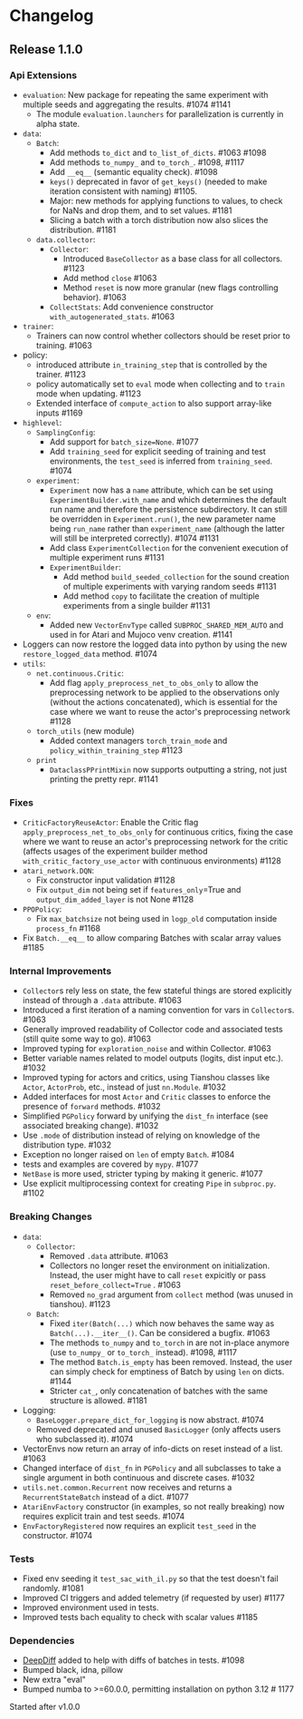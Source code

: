 # Changelog

## Release 1.1.0

### Api Extensions
- `evaluation`: New package for repeating the same experiment with multiple seeds and aggregating the results. #1074 #1141
  - The module `evaluation.launchers` for parallelization is currently in alpha state.
- `data`:
  - `Batch`:
    - Add methods `to_dict` and `to_list_of_dicts`. #1063 #1098
    - Add methods `to_numpy_` and `to_torch_`. #1098, #1117
    - Add `__eq__` (semantic equality check). #1098
    - `keys()` deprecated in favor of `get_keys()` (needed to make iteration consistent with naming) #1105.
    - Major: new methods for applying functions to values, to check for NaNs and drop them, and to set values. #1181
    - Slicing a batch with a torch distribution now also slices the distribution. #1181
  - `data.collector`:
    - `Collector`:
      - Introduced `BaseCollector` as a base class for all collectors. #1123
      - Add method `close` #1063
      - Method `reset` is now more granular (new flags controlling behavior). #1063
    - `CollectStats`: Add convenience constructor `with_autogenerated_stats`. #1063
- `trainer`:
  - Trainers can now control whether collectors should be reset prior to training. #1063
- policy:
  - introduced attribute `in_training_step` that is controlled by the trainer. #1123
  - policy automatically set to `eval` mode when collecting and to `train` mode when updating. #1123
  - Extended interface of `compute_action` to also support array-like inputs #1169
- `highlevel`:
  - `SamplingConfig`:
    - Add support for `batch_size=None`. #1077 
    - Add `training_seed` for explicit seeding of training and test environments, the `test_seed` is inferred from `training_seed`. #1074
  - `experiment`: 
     - `Experiment` now has a `name` attribute, which can be set using `ExperimentBuilder.with_name` and 
       which determines the default run name and therefore the persistence subdirectory.
       It can still be overridden in `Experiment.run()`, the new parameter name being `run_name` rather than
       `experiment_name` (although the latter will still be interpreted correctly). #1074 #1131
     - Add class `ExperimentCollection` for the convenient execution of multiple experiment runs #1131
     - `ExperimentBuilder`: 
         - Add method `build_seeded_collection` for the sound creation of multiple
           experiments with varying random seeds #1131
         - Add method `copy` to facilitate the creation of multiple experiments from a single builder #1131
  - `env`:
    - Added new `VectorEnvType` called `SUBPROC_SHARED_MEM_AUTO` and used in for Atari and Mujoco venv creation. #1141
- Loggers can now restore the logged data into python by using the new `restore_logged_data` method. #1074
- `utils`:
  - `net.continuous.Critic`:
    - Add flag `apply_preprocess_net_to_obs_only` to allow the
      preprocessing network to be applied to the observations only (without
      the actions concatenated), which is essential for the case where we want
      to reuse the actor's preprocessing network #1128
  - `torch_utils` (new module)
    - Added context managers `torch_train_mode` and `policy_within_training_step` #1123
  - `print`
    - `DataclassPPrintMixin` now supports outputting a string, not just printing the pretty repr. #1141

### Fixes
- `CriticFactoryReuseActor`: Enable the Critic flag `apply_preprocess_net_to_obs_only` for continuous critics, 
  fixing the case where we want to reuse an actor's preprocessing network for the critic (affects usages
  of the experiment builder method `with_critic_factory_use_actor` with continuous environments) #1128
- `atari_network.DQN`:
  - Fix constructor input validation #1128
  - Fix `output_dim` not being set if `features_only`=True and `output_dim_added_layer` is not None #1128
- `PPOPolicy`:
  - Fix `max_batchsize` not being used in `logp_old` computation inside `process_fn` #1168
- Fix `Batch.__eq__` to allow comparing Batches with scalar array values #1185

### Internal Improvements
- `Collector`s rely less on state, the few stateful things are stored explicitly instead of through a `.data` attribute. #1063
- Introduced a first iteration of a naming convention for vars in `Collector`s. #1063
- Generally improved readability of Collector code and associated tests (still quite some way to go). #1063
- Improved typing for `exploration_noise` and within Collector. #1063
- Better variable names related to model outputs (logits, dist input etc.). #1032
- Improved typing for actors and critics, using Tianshou classes like `Actor`, `ActorProb`, etc., 
instead of just `nn.Module`. #1032
- Added interfaces for most `Actor` and `Critic` classes to enforce the presence of `forward` methods. #1032
- Simplified `PGPolicy` forward by unifying the `dist_fn` interface (see associated breaking change). #1032
- Use `.mode` of distribution instead of relying on knowledge of the distribution type. #1032
- Exception no longer raised on `len` of empty `Batch`. #1084
- tests and examples are covered by `mypy`. #1077
- `NetBase` is more used, stricter typing by making it generic. #1077
- Use explicit multiprocessing context for creating `Pipe` in `subproc.py`. #1102

### Breaking Changes
- `data`:
  - `Collector`:
    - Removed `.data` attribute. #1063
    - Collectors no longer reset the environment on initialization. 
      Instead, the user might have to call `reset` expicitly or pass `reset_before_collect=True` . #1063
    - Removed `no_grad` argument from `collect` method (was unused in tianshou). #1123
  - `Batch`:
    - Fixed `iter(Batch(...)` which now behaves the same way as `Batch(...).__iter__()`. 
      Can be considered a bugfix. #1063
    - The methods `to_numpy` and `to_torch` in are not in-place anymore 
      (use `to_numpy_` or `to_torch_` instead). #1098, #1117
    - The method `Batch.is_empty` has been removed. Instead, the user can simply check for emptiness of Batch by using `len` on dicts. #1144
    - Stricter `cat_`, only concatenation of batches with the same structure is allowed. #1181
- Logging:
  - `BaseLogger.prepare_dict_for_logging` is now abstract. #1074
  - Removed deprecated and unused `BasicLogger` (only affects users who subclassed it). #1074
- VectorEnvs now return an array of info-dicts on reset instead of a list. #1063
- Changed interface of `dist_fn` in `PGPolicy` and all subclasses to take a single argument in both
continuous and discrete cases. #1032
- `utils.net.common.Recurrent` now receives and returns a `RecurrentStateBatch` instead of a dict. #1077
- `AtariEnvFactory` constructor (in examples, so not really breaking) now requires explicit train and test seeds. #1074
- `EnvFactoryRegistered` now requires an explicit `test_seed` in the constructor. #1074


### Tests
- Fixed env seeding it `test_sac_with_il.py` so that the test doesn't fail randomly. #1081
- Improved CI triggers and added telemetry (if requested by user) #1177
- Improved environment used in tests.
- Improved tests bach equality to check with scalar values #1185

### Dependencies
- [DeepDiff](https://github.com/seperman/deepdiff) added to help with diffs of batches in tests. #1098
- Bumped black, idna, pillow
- New extra "eval"
- Bumped numba to >=60.0.0, permitting installation on python 3.12 # 1177

Started after v1.0.0
